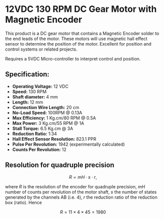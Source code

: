 # 12VDC 130 RPM DC Gear Motor with Magnetic Encoder
This product is a DC gear motor that contains a Magnetic Encoder solder to the end leads of the motor. These motors will use magnetic hall effect sensor to determine the position of the motor. Excellent for position and control systems or related projects. 

Requires a 5VDC Micro-controller to interpret control and position.

## Specification:

* **Operating Voltage:** 12 VDC
* **Speed:** 130 RPM
* **Shaft diameter:** 4 mm 
* **Length:** 12 mm
* **Connection Wire Length:** 20 cm
* **No-Load Speed:** 100RPM @ 0.13A
* **Max Efficiency:** 1 Kg.cm/80 RPM @ 0.5A
* **Max Power:** 3 Kg.cm/55 RPM @ 1A
* **Stall Torque:** 6.5 Kg.cm @ 3A
* **Reduction Ratio:** 1:34
* **Hall Effect Sensor Resolution:** 823.1 PPR
* **Pulse Per Revolution:** 1942 (experimentally calculated)
* **Counts Per Revolution:** 12

## Resolution for quadruple precision

```math
 R = mH \cdot s \cdot r,
```

where $R$ is the resolution of the encoder for quadruple precision, $mH$ number of counts per revolution of the motor shaft, $s$ the number of states generated by the channels AB (i.e. 4), $r$ the reduction ratio of the reduction box (ratio). Hence


```math
 R = 11 \times 4 \times 45 = 1980
```
